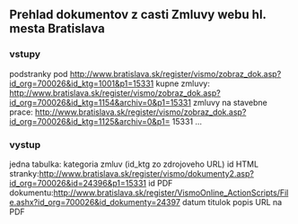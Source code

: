 Prehlad dokumentov z casti Zmluvy webu hl. mesta Bratislava
--------------------------------

### vstupy
podstranky pod http://www.bratislava.sk/register/vismo/zobraz_dok.asp?id_org=700026&id_ktg=1001&p1=15331
kupne zmluvy: http://www.bratislava.sk/register/vismo/zobraz_dok.asp?id_org=700026&id_ktg=1154&archiv=0&p1=15331
zmluvy na stavebne prace: http://www.bratislava.sk/register/vismo/zobraz_dok.asp?id_org=700026&id_ktg=1125&archiv=0&p1=
15331
...

### vystup
jedna tabulka:
kategoria zmluv (id_ktg zo zdrojoveho URL)
id HTML stranky:http://www.bratislava.sk/register/vismo/dokumenty2.asp?id_org=700026&id=24396&p1=15331
id PDF dokumentu:http://www.bratislava.sk/register/VismoOnline_ActionScripts/File.ashx?id_org=700026&id_dokumenty=24397
datum
titulok
popis
URL na PDF
